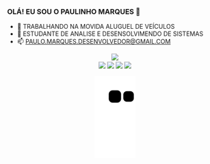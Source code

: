 ### OLÁ!  EU SOU O PAULINHO MARQUES 👋

- 🔭 TRABALHANDO NA MOVIDA ALUGUEL DE VEÍCULOS
- 🌱 ESTUDANTE DE ANALISE E DESENSOLVIMENDO DE SISTEMAS
- 📫 PAULO.MARQUES.DESENVOLVEDOR@GMAIL.COM 

 <div align="center">
  <a href="https://github.com/eupaulinhomarques"/>
  <img height="180em" src="https://github-readme-stats.vercel.app/api?username=eupaulinhomarques&show_icons=true&theme=dracula&include_all_commits=true&count_private=true"/>
 
<div> 
  <a href="https://www.youtube.com/channel/UCyEG3DotLLWDdfij2PaFEIQ"  target="_blank"rel="nofollow"><img src="https://img.shields.io/badge/YouTube-FF0000?style=for-the-badge&logo=youtube&logoColor=white" target="_blank"rel="nofollow"></a>
  <a href="https://instagram.com/eupaulinhomarques" target="_blank"><img src="https://img.shields.io/badge/-Instagram-%23E4405F?style=for-the-badge&logo=instagram&logoColor=white" target="_blank"></a>
 	  <a href = "mailto:paulo.marques.desenvolvedor@gmail.com"><img src="https://img.shields.io/badge/-Gmail-%23333?style=for-the-badge&logo=gmail&logoColor=white" target="_blank"></a>
  <a href="https://www.linkedin.com/in/paulo-henrique-1a75641a4" target="_blank"><img src="https://img.shields.io/badge/-LinkedIn-%230077B5?style=for-the-badge&logo=linkedin&logoColor=white" target="_blank"></a> 
 
  
  ![Snake animation](https://github.com/rafaballerini/rafaballerini/blob/output/github-contribution-grid-snake.svg)
</div>
